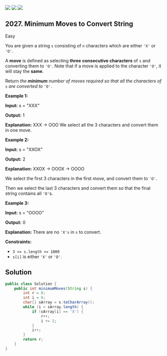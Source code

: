 [![](https://img.shields.io/github/stars/javadev/LeetCode-in-Java?label=Stars&style=flat-square)](https://github.com/javadev/LeetCode-in-Java)
[![](https://img.shields.io/github/forks/javadev/LeetCode-in-Java?label=Fork%20me%20on%20GitHub%20&style=flat-square)](https://github.com/javadev/LeetCode-in-Java/fork)
[![](https://img.shields.io/badge/-LeetCode%20in%20Kotlin-blue?style=flat-square)](https://github.com/javadev/LeetCode-in-Kotlin)

## 2027\. Minimum Moves to Convert String

Easy

You are given a string `s` consisting of `n` characters which are either `'X'` or `'O'`.

A **move** is defined as selecting **three** **consecutive characters** of `s` and converting them to `'O'`. Note that if a move is applied to the character `'O'`, it will stay the **same**.

Return _the **minimum** number of moves required so that all the characters of_ `s` _are converted to_ `'O'`.

**Example 1:**

**Input:** s = "XXX"

**Output:** 1

**Explanation:** XXX -> OOO We select all the 3 characters and convert them in one move.

**Example 2:**

**Input:** s = "XXOX"

**Output:** 2

**Explanation:** XXOX -> OOOX -> OOOO 

We select the first 3 characters in the first move, and convert them to `'O'`. 

Then we select the last 3 characters and convert them so that the final string contains all `'O'`s.

**Example 3:**

**Input:** s = "OOOO"

**Output:** 0

**Explanation:** There are no `'X's` in `s` to convert.

**Constraints:**

*   `3 <= s.length <= 1000`
*   `s[i]` is either `'X'` or `'O'`.

## Solution

```java
public class Solution {
    public int minimumMoves(String s) {
        int r = 0;
        int i = 0;
        char[] sArray = s.toCharArray();
        while (i < sArray.length) {
            if (sArray[i] == 'X') {
                r++;
                i += 2;
            }
            i++;
        }
        return r;
    }
}
```